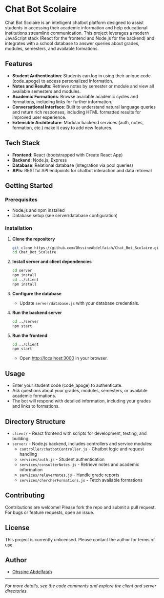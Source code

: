 # Chat Bot Scolaire

Chat Bot Scolaire is an intelligent chatbot platform designed to assist students in accessing their academic information and help educational institutions streamline communication. This project leverages a modern JavaScript stack (React for the frontend and Node.js for the backend) and integrates with a school database to answer queries about grades, modules, semesters, and available formations.

## Features

- **Student Authentication**: Students can log in using their unique code (code_apoge) to access personalized information.
- **Notes and Results**: Retrieve notes by semester or module and view all available semesters and modules.
- **Academic Formations**: Browse available academic cycles and formations, including links for further information.
- **Conversational Interface**: Built to understand natural language queries and return rich responses, including HTML formatted results for improved user experience.
- **Extensible Architecture**: Modular backend services (auth, notes, formation, etc.) make it easy to add new features.

## Tech Stack

- **Frontend**: React (bootstrapped with Create React App)
- **Backend**: Node.js, Express
- **Database**: Relational database (integration via pool queries)
- **APIs**: RESTful API endpoints for chatbot interaction and data retrieval

## Getting Started

### Prerequisites

- Node.js and npm installed
- Database setup (see server/database configuration)

### Installation

1. **Clone the repository**
   ```bash
   git clone https://github.com/OhssineAbdelfatah/Chat_Bot_Scolaire.git
   cd Chat_Bot_Scolaire
   ```
2. **Install server and client dependencies**
   ```bash
   cd server
   npm install
   cd ../client
   npm install
   ```
3. **Configure the database**
   - Update `server/database.js` with your database credentials.

4. **Run the backend server**
   ```bash
   cd ../server
   npm start
   ```
5. **Run the frontend**
   ```bash
   cd ../client
   npm start
   ```
   - Open [http://localhost:3000](http://localhost:3000) in your browser.

## Usage

- Enter your student code (code_apoge) to authenticate.
- Ask questions about your grades, modules, semesters, or available academic formations.
- The bot will respond with detailed information, including your grades and links to formations.

## Directory Structure

- `client/` - React frontend with scripts for development, testing, and building.
- `server/` - Node.js backend, includes controllers and service modules:
  - `controller/chatbotController.js` - Chatbot logic and request handling
  - `services/auth.js` - Student authentication
  - `services/consulterNotes.js` - Retrieve notes and academic information
  - `services/releverNotes.js` - Handle grade reports
  - `services/chercherFormations.js` - Fetch available formations

## Contributing

Contributions are welcome! Please fork the repo and submit a pull request. For bugs or feature requests, open an issue.

## License

This project is currently unlicensed. Please contact the author for terms of use.

## Author

- [Ohssine Abdelfatah](https://github.com/OhssineAbdelfatah)

---

*For more details, see the code comments and explore the client and server directories.*
